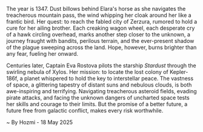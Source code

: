 
The year is 1347.  Dust billows behind Elara's horse as she navigates the treacherous mountain pass, the wind whipping her cloak around her like a frantic bird.  Her quest: to reach the fabled city of Zerzura, rumored to hold a cure for her ailing brother.  Each creaking wagon wheel, each desperate cry of a hawk circling overhead, marks another step closer to the unknown, a journey fraught with bandits, perilous terrain, and the ever-present shadow of the plague sweeping across the land.  Hope, however, burns brighter than any fear, fueling her onward.

Centuries later, Captain Eva Rostova pilots the starship *Stardust* through the swirling nebula of Xylos. Her mission: to locate the lost colony of Kepler-186f, a planet whispered to hold the key to interstellar peace.  The vastness of space, a glittering tapestry of distant suns and nebulous clouds, is both awe-inspiring and terrifying.  Navigating treacherous asteroid fields, evading pirate attacks, and facing the unknown dangers of uncharted space tests her skills and courage to their limits.  But the promise of a better future, a future free from galactic conflict, makes every risk worthwhile.

~ By Hozmi - 18 May 2025
